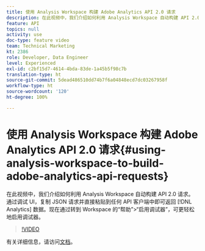 ```yaml
---
title: 使用 Analysis Workspace 构建 Adobe Analytics API 2.0 请求
description: 在此视频中，我们介绍如何利用 Analysis Workspace 自动构建 API 2.0 请求。通过调试 UI，复制 JSON 请求并直接粘贴到任何 API 客户端中即可返回 Analytics 数据。
feature: API
topics: null
activity: use
doc-type: feature video
team: Technical Marketing
kt: 2386
role: Developer, Data Engineer
level: Experienced
exl-id: c2bf15d7-4614-4bda-83de-1a45b5f98c7b
translation-type: ht
source-git-commit: 5dead486510dd74b7f6a04848ecd7dc03267958f
workflow-type: ht
source-wordcount: '120'
ht-degree: 100%

---
```


# 使用 Analysis Workspace 构建 Adobe Analytics API 2.0 请求{#using-analysis-workspace-to-build-adobe-analytics-api-requests}

在此视频中，我们介绍如何利用 Analysis Workspace 自动构建 API 2.0 请求。通过调试 UI，复制 JSON 请求并直接粘贴到任何 API 客户端中即可返回 [!DNL Analytics] 数据。现在通过转到 Workspace 的“帮助”>“启用调试器”，可更轻松地启用调试器。

>[!VIDEO](https://video.tv.adobe.com/v/25890/?quality=12)

有关详细信息，请访问[文档](https://www.adobe.io/apis/experiencecloud/analytics/docs.html#!AdobeDocs/analytics-2.0-apis/master/reporting-tricks.md)。
